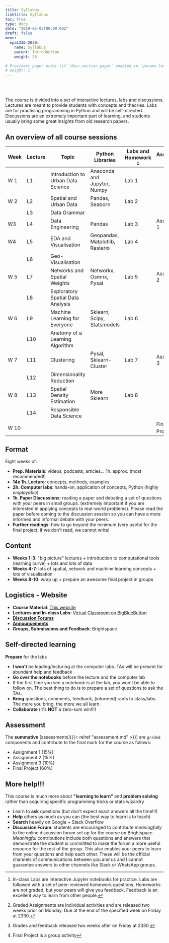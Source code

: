 ```yaml
---
title: Syllabus
linktitle: Syllabus
toc: true
type: docs
date: "2019-05-05T00:00:00Z"
draft: false
menu:
  epa1316-2020:
    name: Syllabus
    parent: Introduction
    weight: 20

# Prev/next pager order (if `docs_section_pager` enabled in `params.toml`)
# weight: 1
---
```


<br/>
<br/>

The course is divided into a set of interactive lectures, labs and discussions. Lectures are meant to provide students with concepts and theories. Labs are for practising programming in Python and will be self-directed. Discussions are an extremely important part of learning, and students usually bring some great insights from old research papers.

## An overview of all course sessions

| Week 	| Lecture 	| Topic                              	| Python Libraries                	| Labs and Homework [^1] 	| Assessment [^2][^3] 	|
|------	|---------	|------------------------------------	|---------------------------------	|---------------------	|---------------	|
| W 1  	| L1      	| Introduction to Urban Data Science 	| Anaconda and Jupyter, Numpy     	| Lab 1               	|               	|
| W 2  	| L2      	| Spatial and Urban Data             	| Pandas, Seaborn                 	| Lab 2               	|               	|
|      	| L3      	| Data Grammar                       	|                                 	|                     	|                	|
| W3   	| L4      	| Data Engineering                   	| Pandas                          	| Lab 3               	| Assignment 1   	|
| W4   	| L5      	| EDA and Visualisation              	| Geopandas, Matplotlib, Rasterio 	| Lab 4               	|               	|
|      	| L6      	| Geo-Visualisation                  	|                                 	|                     	|                	|
| W 5  	| L7      	| Networks and Spatial Weights       	| Networkx, Osmnx, Pysal          	| Lab 5               	| Assignment 2   	|
|      	| L8      	| Exploratory Spatial Data Analysis  	|                                 	|                     	|               	|
| W 6  	| L9      	| Machine Learning for Everyone      	| Sklearn, Scipy, Statsmodels     	| Lab 6               	|               	|
|      	| L10     	| Anatomy of a Learning Algorithm    	|                                 	|                     	|                 |
| W 7  	| L11     	| Clustering                         	| Pysal, Sklearn-Cluster          	| Lab 7               	| Assignment 3   	|
|      	| L12     	| Dimensionality Reduction           	|                                 	|                     	|               	|
| W 8  	| L13     	| Spatial Density Estimation         	| More Sklearn                    	| Lab 8               	|               	|
|      	| L14     	| Responsible Data Science           	|                                 	|                     	|                	|
| W 10 	|         	|                                    	|                                 	|                     	| Final Project[^4]|


[^1]: In-class Labs are interactive Jupyter notebooks for practice. Labs are followed with a set of peer-reviewed homework questions. Homeworks are not graded, but your peers will give you feedback. Feedback is an excellent way to learn from other people.
[^2]: Graded Assignments are individual activities and are released two weeks prior on Monday. Due at the end of the specified week on Friday at 2330.
[^3]: Grades and feedback released two weeks after on Friday at 2330.
[^4]: Final Project is a group activity

## Format

Eight weeks of:

- **Prep. Materials**: videos, podcasts, articles... 1h. approx. (most recommended!)
- **14x 1h. Lecture**: concepts, methods, examples
- **2h. Computer labs**: hands-on, application of concepts, Python
  (highly *employable*)
- **1h. Paper Discussions**: reading a paper and debating a set of questions with your peers in small groups. (extremely important if you are interested in applying concepts to real-world problems). Please read the paper before coming to the discussion session so you can have a more informed and informal debate with your peers.
- **Further readings**: how to go beyond the minimum (very useful for the final project, if we don't read, we cannot write)

## Content

- **Weeks 1-3**: "big picture" lectures + introduction to
    computational tools (learning curve) + lots and lots of data
- **Weeks 4-7**: lots of spatial, network and machine learning concepts + lots of visualisation
- **Weeks 8-10**: wrap up + prepare an awesome final project in groups

## Logistics - Website

- **Course Material**: [This website](https://research.trivikverma.com/courses/epa1316-2020/)
- **Lectures and In-class Labs**: [Virtual Classroom on BigBlueButton](https://bbb.surfcloud.nl/b/tri-ays-o7q-zw5)
- **[Discussion Forums](https://brightspace.tudelft.nl/d2l/le/279068/discussions/List)**
- **[Announcements](https://brightspace.tudelft.nl/d2l/lms/news/main.d2l?ou=279068)**
- **Groups, Submissions and Feedback**: Brightspace

## Self-directed learning

**Prepare** for the labs

- **I won't** be leading/lecturing at the computer labs. TAs will be present for abundant help and feedback
- **Go over the notebooks** before the lecture and the computer lab
- If the first time you see a notebook is at the lab, you won't be able to follow on. The best thing to do is to prepare a set of questions to ask the TAs.
- **Bring** questions, comments, feedback, (informed) rants to class/labs. The more you bring, the more we all learn.
- **Collaborate** (it's **NOT** a zero-sum win!!!)

## Assessment

The **summative** [assessments]({{< relref "assessment.md" >}}) are `graded` components and contribute to the final mark for the course as follows:

* Assignment 1 (15%)
* Assignment 2 (15%)
* Assignment 3 (10%)
* Final Project (60%)

## More help!!!

This course is much more about **"learning to learn"** and **problem
solving** rather than acquiring specific programming tricks or stats wizardry

- Learn to **ask** questions (but don't expect
    exact answers all the time!!!)
- **Help** others as much as you can (the best way to learn is to teach)
- **Search** heavily on Google + Stack Overflow
- **Discussion Forum**: students are encouraged to contribute *meaningfully* to the online discussion forum set up for the course on Brightspace. *Meaningful* contributions include both questions and answers that demonstrate the student is committed to make the forum a more useful resource for the rest of the group. This also enables your peers to learn from your questions and help each other. These will be the official channels of communications between you and us and I cannot guarantee answers to other channels like Slack or WhatsApp groups.
